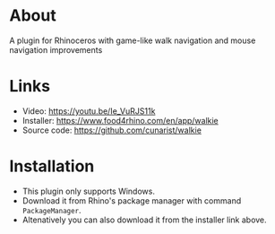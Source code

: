 # About

A plugin for Rhinoceros with game-like walk navigation and mouse navigation improvements

# Links

- Video: https://youtu.be/Ie_VuRJS11k
- Installer: https://www.food4rhino.com/en/app/walkie
- Source code: https://github.com/cunarist/walkie

# Installation

- This plugin only supports Windows.
- Download it from Rhino's package manager with command `PackageManager`.
- Altenatively you can also download it from the installer link above.
